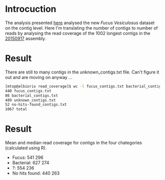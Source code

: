 # Introcuction
The analysis presented [here](https://github.com/mtop/Fucus_vesiculosus_genome_project/blob/master/test/blast_20150917_to_nr/README.md) analysed the new *Fucus Vesiculosus* dataset on the contig level. Here I'm translating the number of contigs to number of reads by analysing the read coverage of the 1002 longest contigs in the [20150917](https://github.com/mtop/Fucus_vesiculosus_genome_project/tree/master/test/20150917) assembly.

# Result
There are still to many contigs in the unknown\_contigs.txt file. Can't figure it out and are moving on anyway ...
```bash
[mtop@albiorix read_coverage]$ wc -l fucus_contigs.txt bacterial_contigs.txt unknown_contigs.txt no-hits-found_contigs.txt 
440 fucus_contigs.txt
86 bacterial_contigs.txt
489 unknown_contigs.txt
52 no-hits-found_contigs.txt
1067 total
```

# Result
Mean and median read coverage for contigs in the four chategories (calculated using R).
* Fucus: 541	296
* Bacterial: 627	274
* ?: 554	236
* No hits found: 440	263
